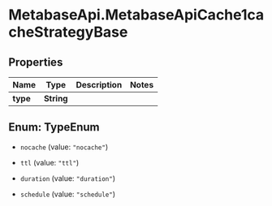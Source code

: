# MetabaseApi.MetabaseApiCache1cacheStrategyBase

## Properties

Name | Type | Description | Notes
------------ | ------------- | ------------- | -------------
**type** | **String** |  | 



## Enum: TypeEnum


* `nocache` (value: `"nocache"`)

* `ttl` (value: `"ttl"`)

* `duration` (value: `"duration"`)

* `schedule` (value: `"schedule"`)




